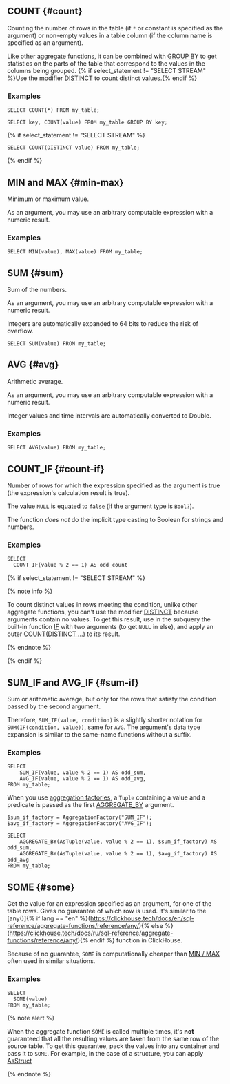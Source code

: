 ## COUNT {#count}

Counting the number of rows in the table (if `*` or constant is specified as the argument) or non-empty values in a table column (if the column name is specified as an argument).

Like other aggregate functions, it can be combined with [GROUP BY](../../../syntax/group_by.md) to get statistics on the parts of the table that correspond to the values in the columns being grouped. {% if select_statement != "SELECT STREAM" %}Use the modifier [DISTINCT](../../../syntax/group_by.md#distinct) to count distinct values.{% endif %}

### Examples

```yql
SELECT COUNT(*) FROM my_table;
```

```yql
SELECT key, COUNT(value) FROM my_table GROUP BY key;
```

{% if select_statement != "SELECT STREAM" %}

```yql
SELECT COUNT(DISTINCT value) FROM my_table;
```

{% endif %}

## MIN and MAX {#min-max}

Minimum or maximum value.

As an argument, you may use an arbitrary computable expression with a numeric result.

### Examples

```yql
SELECT MIN(value), MAX(value) FROM my_table;
```

## SUM {#sum}

Sum of the numbers.

As an argument, you may use an arbitrary computable expression with a numeric result.

Integers are automatically expanded to 64 bits to reduce the risk of overflow.

```yql
SELECT SUM(value) FROM my_table;
```

## AVG {#avg}

Arithmetic average.

As an argument, you may use an arbitrary computable expression with a numeric result.

Integer values and time intervals are automatically converted to Double.

### Examples

```yql
SELECT AVG(value) FROM my_table;
```

## COUNT_IF {#count-if}

Number of rows for which the expression specified as the argument is true (the expression's calculation result is true).

The value `NULL` is equated to `false` (if the argument type is `Bool?`).

The function *does not* do the implicit type casting to Boolean for strings and numbers.

### Examples

```yql
SELECT
  COUNT_IF(value % 2 == 1) AS odd_count
```

{% if select_statement != "SELECT STREAM" %}

{% note info %}

To count distinct values in rows meeting the condition, unlike other aggregate functions, you can't use the modifier [DISTINCT](../../../syntax/group_by.md#distinct) because arguments contain no values. To get this result, use in the subquery the built-in function [IF](../../../builtins/basic.md#if) with two arguments (to get `NULL` in else), and apply an outer [COUNT(DISTINCT ...)](#count) to its result.

{% endnote %}

{% endif %}

## SUM_IF and AVG_IF {#sum-if}

Sum or arithmetic average, but only for the rows that satisfy the condition passed by the second argument.

Therefore, `SUM_IF(value, condition)` is a slightly shorter notation for `SUM(IF(condition, value))`, same for `AVG`. The argument's data type expansion is similar to the same-name functions without a suffix.

### Examples

```yql
SELECT
    SUM_IF(value, value % 2 == 1) AS odd_sum,
    AVG_IF(value, value % 2 == 1) AS odd_avg,
FROM my_table;
```

When you use [aggregation factories](../../basic.md#aggregationfactory), a `Tuple` containing a value and a predicate is passed as the first [AGGREGATE_BY](../../aggregation.md#aggregateby) argument.

```yql
$sum_if_factory = AggregationFactory("SUM_IF");
$avg_if_factory = AggregationFactory("AVG_IF");

SELECT
    AGGREGATE_BY(AsTuple(value, value % 2 == 1), $sum_if_factory) AS odd_sum,
    AGGREGATE_BY(AsTuple(value, value % 2 == 1), $avg_if_factory) AS odd_avg
FROM my_table;
```

## SOME {#some}

Get the value for an expression specified as an argument, for one of the table rows. Gives no guarantee of which row is used. It's similar to the [any()]{% if lang == "en" %}(https://clickhouse.tech/docs/en/sql-reference/aggregate-functions/reference/any/){% else %}(https://clickhouse.tech/docs/ru/sql-reference/aggregate-functions/reference/any/){% endif %} function in ClickHouse.

Because of no guarantee, `SOME` is computationally cheaper than [MIN / MAX](#min-max) often used in similar situations.

### Examples

```yql
SELECT
  SOME(value)
FROM my_table;
```

{% note alert %}

When the aggregate function `SOME` is called multiple times, it's **not** guaranteed that all the resulting values are taken from the same row of the source table. To get this guarantee, pack the values into any container and pass it to `SOME`. For example, in the case of a structure, you can apply [AsStruct](../../../builtins/basic.md#asstruct)

{% endnote %}

